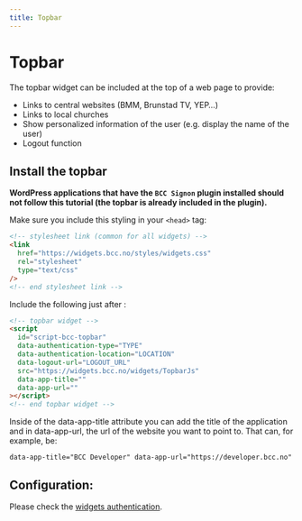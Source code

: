 ```yaml
---
title: Topbar
---
```


# Topbar

The topbar widget can be included at the top of a web page to provide:

- Links to central websites (BMM, Brunstad TV, YEP…)
- Links to local churches
- Show personalized information of the user (e.g. display the name of the user)
- Logout function

## Install the topbar

**WordPress applications that have the `BCC Signon` plugin installed should not follow this tutorial (the topbar is
already included in the plugin).**

Make sure you include this styling in your `<head>` tag:

```html
<!-- stylesheet link (common for all widgets) -->
<link
  href="https://widgets.bcc.no/styles/widgets.css"
  rel="stylesheet"
  type="text/css"
/>
<!-- end stylesheet link -->
```

Include the following just after <body>:

```html
<!-- topbar widget -->
<script
  id="script-bcc-topbar"
  data-authentication-type="TYPE"
  data-authentication-location="LOCATION"
  data-logout-url="LOGOUT_URL"
  src="https://widgets.bcc.no/widgets/TopbarJs"
  data-app-title=""
  data-app-url=""
></script>
<!-- end topbar widget -->
```

Inside of the data-app-title attribute you can add the title of the application and in data-app-url, the url of the
website you want to point to. That can, for example, be:

`data-app-title="BCC Developer" data-app-url="https://developer.bcc.no"`

## Configuration:

Please check the [widgets authentication](https://developer.bcc.no/products/bcc-widgets/widget-authentication).
